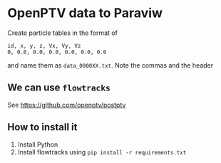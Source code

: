 # OpenPTV data to Paraviw

Create particle tables in the format of 

```
id, x, y, z, Vx, Vy, Vz
0, 0.0, 0.0, 0.0, 0.0, 0.0, 0.0

```
and name them as `data_0000XX.txt`. Note the commas and the header


## We can use `flowtracks`

See https://github.com/openptv/postptv


## How to install it

1. Install Python
2. Install flowtracks using `pip install -r requirements.txt` 


 
